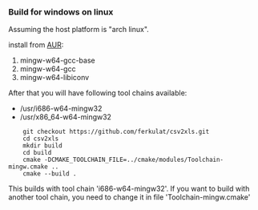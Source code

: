 ### Build for windows on linux

Assuming the host platform is "arch linux".

install from [AUR](https://aur.archlinux.org/):
1. mingw-w64-gcc-base
2. mingw-w64-gcc
3. mingw-w64-libiconv

After that you will have following tool chains available:

- /usr/i686-w64-mingw32
- /usr/x86_64-w64-mingw32

```text
    git checkout https://github.com/ferkulat/csv2xls.git
    cd csv2xls
    mkdir build
    cd build
    cmake -DCMAKE_TOOLCHAIN_FILE=../cmake/modules/Toolchain-mingw.cmake ..
    cmake --build .
```

This builds with tool chain 'i686-w64-mingw32'. If you want to build with another tool chain, you need to change it in file 'Toolchain-mingw.cmake'